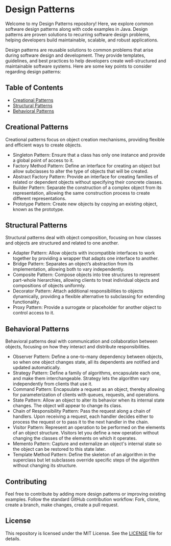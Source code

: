 

# Design Patterns

Welcome to my Design Patterns repository! Here, we explore common software design patterns along with code examples in Java. Design patterns are proven solutions to recurring software design problems, helping developers build maintainable, scalable, and robust applications.

Design patterns are reusable solutions to common problems that arise during software design and development. They provide templates, guidelines, and best practices to help developers create well-structured and maintainable software systems. Here are some key points to consider regarding design patterns:

## Table of Contents

- [Creational Patterns](#creational-patterns)
- [Structural Patterns](#structural-patterns)
- [Behavioral Patterns](#behavioral-patterns)

## Creational Patterns

Creational patterns focus on object creation mechanisms, providing flexible and efficient ways to create objects.

- Singleton Pattern: Ensure that a class has only one instance and provide a global point of access to it.
- Factory Method Pattern: Define an interface for creating an object but allow subclasses to alter the type of objects that will be created.
- Abstract Factory Pattern: Provide an interface for creating families of related or dependent objects without specifying their concrete classes.
- Builder Pattern: Separate the construction of a complex object from its representation, allowing the same construction process to create different representations.
- Prototype Pattern: Create new objects by copying an existing object, known as the prototype.

## Structural Patterns

Structural patterns deal with object composition, focusing on how classes and objects are structured and related to one another.

- Adapter Pattern: Allow objects with incompatible interfaces to work together by providing a wrapper that adapts one interface to another.
- Bridge Pattern: Separates an object’s abstraction from its implementation, allowing both to vary independently.
- Composite Pattern: Compose objects into tree structures to represent part-whole hierarchies, allowing clients to treat individual objects and compositions of objects uniformly.
- Decorator Pattern: Attach additional responsibilities to objects dynamically, providing a flexible alternative to subclassing for extending functionality.
- Proxy Pattern: Provide a surrogate or placeholder for another object to control access to it.

## Behavioral Patterns

Behavioral patterns deal with communication and collaboration between objects, focusing on how they interact and distribute responsibilities.

- Observer Pattern: Define a one-to-many dependency between objects, so when one object changes state, all its dependents are notified and updated automatically.
- Strategy Pattern: Define a family of algorithms, encapsulate each one, and make them interchangeable. Strategy lets the algorithm vary independently from clients that use it.
- Command Pattern: Encapsulate a request as an object, thereby allowing for parameterization of clients with queues, requests, and operations.
- State Pattern: Allow an object to alter its behavior when its internal state changes. The object will appear to change its class.
- Chain of Responsibility Pattern: Pass the request along a chain of handlers. Upon receiving a request, each handler decides either to process the request or to pass it to the next handler in the chain.
- Visitor Pattern: Represent an operation to be performed on the elements of an object structure. Visitors let you define a new operation without changing the classes of the elements on which it operates.
- Memento Pattern: Capture and externalize an object's internal state so the object can be restored to this state later.
- Template Method Pattern: Define the skeleton of an algorithm in the superclass but let subclasses override specific steps of the algorithm without changing its structure.

## Contributing

Feel free to contribute by adding more design patterns or improving existing examples. Follow the standard GitHub contribution workflow: Fork, clone, create a branch, make changes, create a pull request.

## License

This repository is licensed under the MIT License. See the [LICENSE](https://github.com/shantanuvidhate/Design-Pattern/blob/main/LICENSE) file for details.
